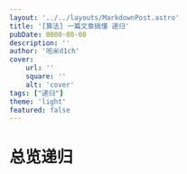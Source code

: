 ```yaml
---
layout: '../../layouts/MarkdownPost.astro'
title: '[算法] 一篇文章搞懂 递归'
pubDate: 0000-00-00
description: ''
author: '哈米d1ch'
cover:
    url: ''
    square: ''
    alt: 'cover'
tags: ["递归"]
theme: 'light'
featured: false
---
```


# 总览递归



